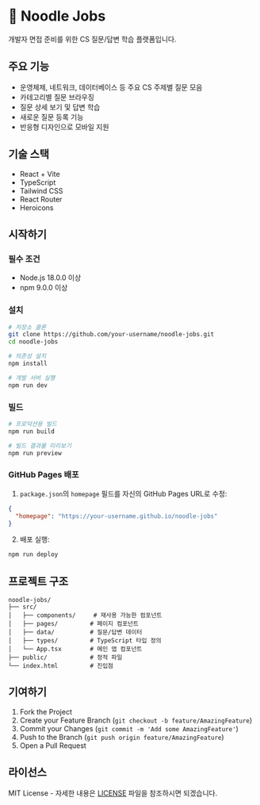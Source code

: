 # 🍜 Noodle Jobs

개발자 면접 준비를 위한 CS 질문/답변 학습 플랫폼입니다.

## 주요 기능

- 운영체제, 네트워크, 데이터베이스 등 주요 CS 주제별 질문 모음
- 카테고리별 질문 브라우징
- 질문 상세 보기 및 답변 학습
- 새로운 질문 등록 기능
- 반응형 디자인으로 모바일 지원

## 기술 스택

- React + Vite
- TypeScript
- Tailwind CSS
- React Router
- Heroicons

## 시작하기

### 필수 조건

- Node.js 18.0.0 이상
- npm 9.0.0 이상

### 설치

```bash
# 저장소 클론
git clone https://github.com/your-username/noodle-jobs.git
cd noodle-jobs

# 의존성 설치
npm install

# 개발 서버 실행
npm run dev
```

### 빌드

```bash
# 프로덕션용 빌드
npm run build

# 빌드 결과물 미리보기
npm run preview
```

### GitHub Pages 배포

1. `package.json`의 `homepage` 필드를 자신의 GitHub Pages URL로 수정:

```json
{
  "homepage": "https://your-username.github.io/noodle-jobs"
}
```

2. 배포 실행:

```bash
npm run deploy
```

## 프로젝트 구조

```
noodle-jobs/
├── src/
│   ├── components/     # 재사용 가능한 컴포넌트
│   ├── pages/         # 페이지 컴포넌트
│   ├── data/          # 질문/답변 데이터
│   ├── types/         # TypeScript 타입 정의
│   └── App.tsx        # 메인 앱 컴포넌트
├── public/            # 정적 파일
└── index.html         # 진입점
```

## 기여하기

1. Fork the Project
2. Create your Feature Branch (`git checkout -b feature/AmazingFeature`)
3. Commit your Changes (`git commit -m 'Add some AmazingFeature'`)
4. Push to the Branch (`git push origin feature/AmazingFeature`)
5. Open a Pull Request

## 라이선스

MIT License - 자세한 내용은 [LICENSE](LICENSE) 파일을 참조하시면 되겠습니다.
